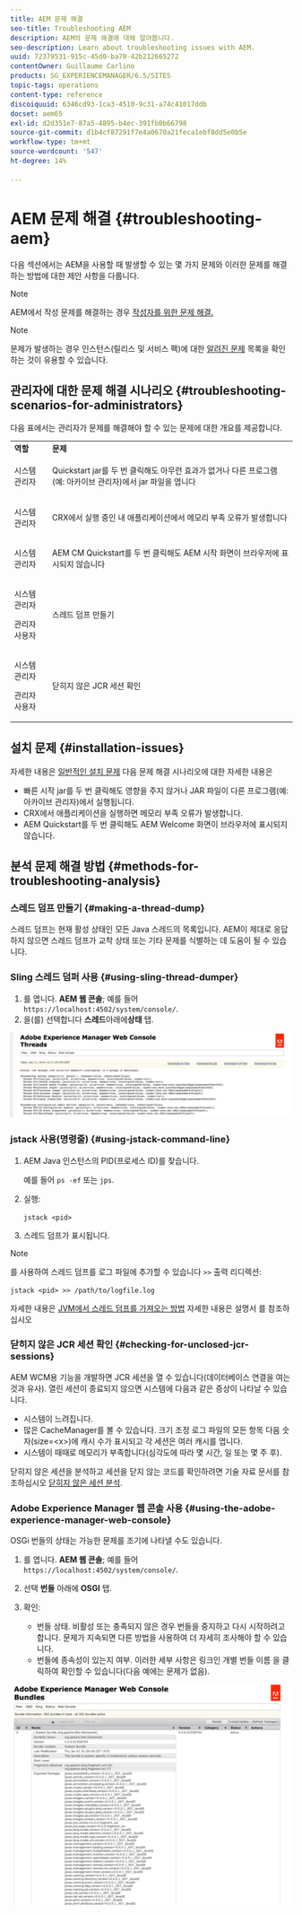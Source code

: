 ```yaml
---
title: AEM 문제 해결
seo-title: Troubleshooting AEM
description: AEM의 문제 해결에 대해 알아봅니다.
seo-description: Learn about troubleshooting issues with AEM.
uuid: 72379531-915c-45d0-ba70-42b212665272
contentOwner: Guillaume Carlino
products: SG_EXPERIENCEMANAGER/6.5/SITES
topic-tags: operations
content-type: reference
discoiquuid: 6346cd93-1ca3-4510-9c31-a74c41017ddb
docset: aem65
exl-id: d2d351e7-87a5-4895-b4ec-391fb0b66798
source-git-commit: d1b4cf87291f7e4a0670a21feca1ebf8dd5e0b5e
workflow-type: tm+mt
source-wordcount: '547'
ht-degree: 14%

---
```


# AEM 문제 해결 {#troubleshooting-aem}

다음 섹션에서는 AEM을 사용할 때 발생할 수 있는 몇 가지 문제와 이러한 문제를 해결하는 방법에 대한 제안 사항을 다룹니다.

>[!NOTE]
>
>AEM에서 작성 문제를 해결하는 경우 [작성자를 위한 문제 해결.](/help/sites-authoring/troubleshooting.md)

>[!NOTE]
>
>문제가 발생하는 경우 인스턴스(릴리스 및 서비스 팩)에 대한 [알려진 문제](/help/release-notes/release-notes.md) 목록을 확인하는 것이 유용할 수 있습니다.

## 관리자에 대한 문제 해결 시나리오 {#troubleshooting-scenarios-for-administrators}

다음 표에서는 관리자가 문제를 해결해야 할 수 있는 문제에 대한 개요를 제공합니다.

<table>
 <tbody>
  <tr>
   <td><strong>역할</strong></td>
   <td><strong>문제 </strong></td>
  </tr>
  <tr>
   <td>시스템 관리자</td>
   <td><p>Quickstart jar를 두 번 클릭해도 아무런 효과가 없거나 다른 프로그램(예: 아카이브 관리자)에서 jar 파일을 엽니다</p> </td>
  </tr>
  <tr>
   <td><p>시스템 관리자</p> </td>
   <td><p>CRX에서 실행 중인 내 애플리케이션에서 메모리 부족 오류가 발생합니다</p> </td>
  </tr>
  <tr>
   <td><p>시스템 관리자</p> </td>
   <td><p>AEM CM Quickstart를 두 번 클릭해도 AEM 시작 화면이 브라우저에 표시되지 않습니다</p> </td>
  </tr>
  <tr>
   <td><p>시스템 관리자</p> <p>관리자 사용자</p> </td>
   <td><p>스레드 덤프 만들기</p> </td>
  </tr>
  <tr>
   <td><p>시스템 관리자</p> <p>관리자 사용자</p> </td>
   <td><p>닫히지 않은 JCR 세션 확인</p> </td>
  </tr>
 </tbody>
</table>

## 설치 문제 {#installation-issues}

자세한 내용은 [일반적인 설치 문제](/help/sites-deploying/troubleshooting.md#common-installation-issues) 다음 문제 해결 시나리오에 대한 자세한 내용은

* 빠른 시작 jar를 두 번 클릭해도 영향을 주지 않거나 JAR 파일이 다른 프로그램(예: 아카이브 관리자)에서 실행됩니다.
* CRX에서 애플리케이션을 실행하면 메모리 부족 오류가 발생합니다.
* AEM Quickstart를 두 번 클릭해도 AEM Welcome 화면이 브라우저에 표시되지 않습니다.

## 분석 문제 해결 방법 {#methods-for-troubleshooting-analysis}

### 스레드 덤프 만들기 {#making-a-thread-dump}

스레드 덤프는 현재 활성 상태인 모든 Java 스레드의 목록입니다. AEM이 제대로 응답하지 않으면 스레드 덤프가 교착 상태 또는 기타 문제를 식별하는 데 도움이 될 수 있습니다.

### Sling 스레드 덤퍼 사용 {#using-sling-thread-dumper}

1. 를 엽니다. **AEM 웹 콘솔**; 예를 들어 `https://localhost:4502/system/console/`.
1. 을(를) 선택합니다 **스레드**&#x200B;아래에&#x200B;**상태** 탭.

![screen_shot_2012-02-13at43925pm](assets/screen_shot_2012-02-13at43925pm.png)

### jstack 사용(명령줄) {#using-jstack-command-line}

1. AEM Java 인스턴스의 PID(프로세스 ID)를 찾습니다.

   예를 들어 `ps -ef` 또는 `jps`.

1. 실행:

   `jstack <pid>`

1. 스레드 덤프가 표시됩니다.

>[!NOTE]
>
>를 사용하여 스레드 덤프를 로그 파일에 추가할 수 있습니다 `>>` 출력 리디렉션:
>
>`jstack <pid> >> /path/to/logfile.log`

자세한 내용은 [JVM에서 스레드 덤프를 가져오는 방법](https://helpx.adobe.com/cq/kb/TakeThreadDump.html) 자세한 내용은 설명서 를 참조하십시오

### 닫히지 않은 JCR 세션 확인 {#checking-for-unclosed-jcr-sessions}

AEM WCM용 기능을 개발하면 JCR 세션을 열 수 있습니다(데이터베이스 연결을 여는 것과 유사). 열린 세션이 종료되지 않으면 시스템에 다음과 같은 증상이 나타날 수 있습니다.

* 시스템이 느려집니다.
* 많은 CacheManager를 볼 수 있습니다. 크기 조정 로그 파일의 모든 항목 다음 숫자(size=&lt;x>)에 캐시 수가 표시되고 각 세션은 여러 캐시를 엽니다.
* 시스템이 때때로 메모리가 부족합니다(심각도에 따라 몇 시간, 일 또는 몇 주 후).

닫히지 않은 세션을 분석하고 세션을 닫지 않는 코드를 확인하려면 기술 자료 문서를 참조하십시오 [닫히지 않은 세션 분석](https://helpx.adobe.com/crx/kb/AnalyzeUnclosedSessions.html).

### Adobe Experience Manager 웹 콘솔 사용 {#using-the-adobe-experience-manager-web-console}

OSGi 번들의 상태는 가능한 문제를 조기에 나타낼 수도 있습니다.

1. 를 엽니다. **AEM 웹 콘솔**; 예를 들어 `https://localhost:4502/system/console/`.
1. 선택 **번들** 아래에 **OSGI** 탭.
1. 확인:

   * 번들 상태. 비활성 또는 충족되지 않은 경우 번들을 중지하고 다시 시작하려고 합니다. 문제가 지속되면 다른 방법을 사용하여 더 자세히 조사해야 할 수 있습니다.
   * 번들에 종속성이 있는지 여부. 이러한 세부 사항은 링크인 개별 번들 이름 을 클릭하여 확인할 수 있습니다(다음 예에는 문제가 없음).

![screen_shot_2012-02-13at44706pm](assets/screen_shot_2012-02-13at44706pm.png)
